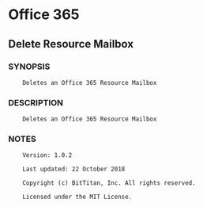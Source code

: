 # Office 365
## Delete Resource Mailbox
### SYNOPSIS
```
    Deletes an Office 365 Resource Mailbox
```
### DESCRIPTION
```
    Deletes an Office 365 Resource Mailbox
```
### NOTES
```
    Version: 1.0.2
    Last updated: 22 October 2018
    Copyright (c) BitTitan, Inc. All rights reserved.
    Licensed under the MIT License.
```


